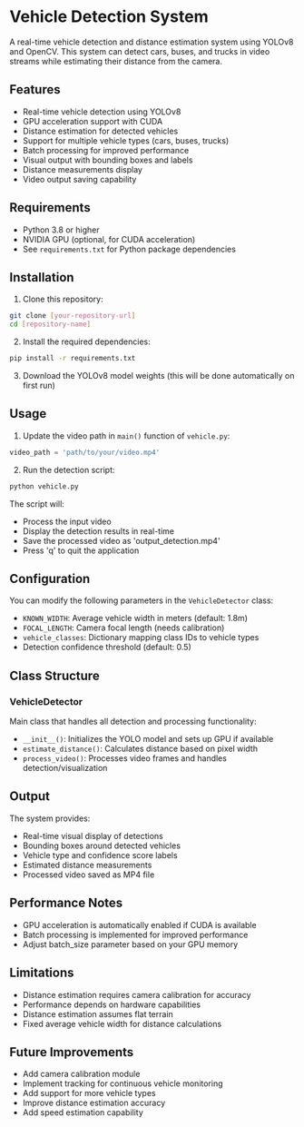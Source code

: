 # Vehicle Detection System

A real-time vehicle detection and distance estimation system using YOLOv8 and OpenCV. This system can detect cars, buses, and trucks in video streams while estimating their distance from the camera.

## Features

- Real-time vehicle detection using YOLOv8
- GPU acceleration support with CUDA
- Distance estimation for detected vehicles
- Support for multiple vehicle types (cars, buses, trucks)
- Batch processing for improved performance
- Visual output with bounding boxes and labels
- Distance measurements display
- Video output saving capability

## Requirements

- Python 3.8 or higher
- NVIDIA GPU (optional, for CUDA acceleration)
- See `requirements.txt` for Python package dependencies

## Installation

1. Clone this repository:
```bash
git clone [your-repository-url]
cd [repository-name]
```

2. Install the required dependencies:
```bash
pip install -r requirements.txt
```

3. Download the YOLOv8 model weights (this will be done automatically on first run)

## Usage

1. Update the video path in `main()` function of `vehicle.py`:
```python
video_path = 'path/to/your/video.mp4'
```

2. Run the detection script:
```bash
python vehicle.py
```

The script will:
- Process the input video
- Display the detection results in real-time
- Save the processed video as 'output_detection.mp4'
- Press 'q' to quit the application

## Configuration

You can modify the following parameters in the `VehicleDetector` class:

- `KNOWN_WIDTH`: Average vehicle width in meters (default: 1.8m)
- `FOCAL_LENGTH`: Camera focal length (needs calibration)
- `vehicle_classes`: Dictionary mapping class IDs to vehicle types
- Detection confidence threshold (default: 0.5)

## Class Structure

### VehicleDetector

Main class that handles all detection and processing functionality:

- `__init__()`: Initializes the YOLO model and sets up GPU if available
- `estimate_distance()`: Calculates distance based on pixel width
- `process_video()`: Processes video frames and handles detection/visualization

## Output

The system provides:
- Real-time visual display of detections
- Bounding boxes around detected vehicles
- Vehicle type and confidence score labels
- Estimated distance measurements
- Processed video saved as MP4 file

## Performance Notes

- GPU acceleration is automatically enabled if CUDA is available
- Batch processing is implemented for improved performance
- Adjust batch_size parameter based on your GPU memory

## Limitations

- Distance estimation requires camera calibration for accuracy
- Performance depends on hardware capabilities
- Distance estimation assumes flat terrain
- Fixed average vehicle width for distance calculations

## Future Improvements

- Add camera calibration module
- Implement tracking for continuous vehicle monitoring
- Add support for more vehicle types
- Improve distance estimation accuracy
- Add speed estimation capability